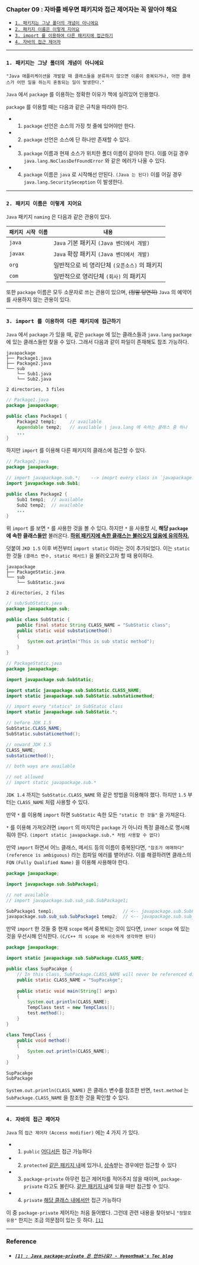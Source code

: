 
### Chapter 09 : 자바를 배우면 패키지와 접근 제어자는 꼭 알아야 해요

- [`1. 패키지는 그냥 폴더의 개념이 아니에요`](#1-패키지는-그냥-폴더의-개념이-아니에요)
- [`2. 패키지 이름은 이렇게 지어요`](#2-패키지-이름은-이렇게-지어요)
- [`3. import 를 이용하여 다른 패키지에 접근하기`](#3-import-를-이용하여-다른-패키지에-접근하기)
- [`4. 자바의 접근 제어자`](#4-자바의-접근-제어자)


---

### `1. 패키지는 그냥 폴더의 개념이 아니에요`

`"Java 애플리케이션을 개발할 때 클래스들을 분류하지 않으면 이름이 중복되거나, 어떤 클래스가 어떤 일을 하는지 혼동되는 일이 발생한다."` 

`Java` 에서 `package` 를 이용하는 정확한 이유가 책에 실려있어 인용했다.

`package` 를 이용할 때는 다음과 같은 규칙을 따라야 한다.
- 1. `package` 선언은 소스의 가장 첫 줄에 있어야만 한다.
- 2. `package` 선언은 소스에 단 하나만 존재할 수 있다.
- 3. `package` 이름과 현재 소스가 위치한 폴더 이름이 같아야 한다. 이를 어길 경우 `java.lang.NoClassDefFoundError` 와 같은 에러가 나올 수 있다.
- 4. `package` 이름은 `java` 로 시작해선 안된다. `(Java 는 된다)` 이를 어길 경우 `java.lang.SecuritySeception` 이 발생한다.

---

### `2. 패키지 이름은 이렇게 지어요`

`Java` 패키지 `naming` 은 다음과 같은 관용이 있다.

|`패키지 시작 이름`|`내용`|
|---|---|
|`java`|`Java` 기본 패키지 `(Java 벤더에서 개발)`|
|`javax`|`Java` 확장 패키지 `(Java 벤더에서 개발)`|
|`org`|일반적으로 비 영리단체 `(오픈소스)` 의 패키지|
|`com`|일반적으로 영리단체 `(회사)` 의 패키지|

또한 `package` 이름은 모두 소문자로 쓰는 관용이 있으며, ~~(정말 당연히)~~ `Java` 의 예약어를 사용하지 않는 관용이 있다.

---

### `3. import 를 이용하여 다른 패키지에 접근하기`

`Java` 에서 `package` 가 있을 때, 같은 `package` 에 있는 클래스들과 `java.lang` `package` 에 있는 클래스들만 찾을 수 있다. 그래서 다음과 같이 파일이 존재해도 참조 가능하다.

```
javapackage
├── Package1.java
├── Package2.java
└── sub
    └── Sub1.java
    └── Sub2.java

2 directories, 3 files
```
```java
// Package1.java
package javapackage;

public class Package1 {
    Package2 temp1;     // available
    Appendable temp2;   // available | java.lang 에 속하는 클래스 중 하나
    ...
}
```

하지만 `import` 를 이용해 다른 패키지의 클래스에 접근할 수 있다.

```java
// Package2.java
package javapackage;

// import javapackage.sub.*;    --> imoprt every class in `javapackage.sub` directory
import javapackage.sub.Sub1;

public class Package2 {
    Sub1 temp1;  // available
    Sub2 temp2;  // available
    ...
}
```

위 `import` 를 보면 `*` 를 사용한 것을 볼 수 있다. 하지만 `*` 을 사용할 시, **해당 `package` 에 속한 클래스들<ins>만</ins>** 불러온다. <ins>**하위 패키지에 속한 클래스는 불러오지 않음에 유의하자.**</ins>

덧붙여 `JKD 1.5` 이후 버전부터 `import static` 이라는 것이 추가되었다. 이는 `static` 한 것들 `(클래스 변수, static 메서드)` 을 불러오고자 할 때 용이하다.


```
javapackage
├── PackageStatic.java
└── sub
    └── SubStatic.java

2 directories, 2 files
```
```java
// sub/SubStatic.java
package javapackage.sub;

public class SubStatic {
    public final static String CLASS_NAME = "SubStatic class";
    public static void substaticmethod()
    {
        System.out.println("This is sub static method");
    }
}
```
```java
// PackageStatic.java
package javapackage;

import javapackage.sub.SubStatic;

import static javapackage.sub.SubStatic.CLASS_NAME;
import static javapackage.sub.SubStatic.substaticmethod;

// import every "statics" in SubStatic class
import static javapackage.sub.SubStatic.*;

// before JDK 1.5
SubStatic.CLASS_NAME;
SubStatic.substaticmethod();

// onward JDK 1.5
CLASS_NAME;
substaticmethod();

// both ways are available

// not allowed
// import static javapackage.sub.*
```

`JDK 1.4` 까지는 `SubStatic.CLASS_NAME` 와 같은 방법을 이용해야 했다. 하지만 `1.5` 부터는 `CLASS_NAME` 처럼 사용할 수 있다. 

만약 `*` 를 이용해 `import` 하면 `SubStatic` 속한 모든 `"static 한 것들"` 을 가져온다. 

`*` 를 이용해 가져오려면 `import` 의 마지막은 `package` 가 아니라 특정 클래스로 명시해 줘야 한다. `(import static javapackage.sub.* 처럼 사용할 수 없다)`

만약 `import` 하면서 어느 클래스, 메서드 등의 이름이 중복된다면, `"참조가 애매하다"` `(reference is ambiguous)` 라는 컴파일 에러를 뱉어낸다. 이를 해결하려면 클래스의 `FQN` `(Fully Qualified Name)` 을 이용해 사용해야 한다.

```java
package javapackage;

import javapackage.sub.SubPackage1;

// not available
// import javapackage.sub.sub_sub.SubPackage1; 

SubPackage1 temp1;                          // <-- javapackage.sub.SubPackage1
javapackage.sub.sub_sub.SubPackage1 temp2;  // <-- javapackage.sub.sub_sub.SubPackage1
```

만약 `import` 한 것들 중 현재 `scope` 에서 중복되는 것이 있다면, `inner scope` 에 있는 것을 우선시해 인식한다. `(C/C++ 의 scope 와 비슷하게 생각하면 된다)`

```java
package javapackage;

import static javapackage.sub.SubPackage.CLASS_NAME;

public class SupPacakge {
    // In this class, SubPackage.CLASS_NAME will never be referenced directly
    public static CLASS_NAME = "SupPacakge";
    
    public static void main(String[] args)
    {
        System.out.println(CLASS_NAME);
        TempClass test = new TempClass();
        test.method();
    }
}

class TempClass {
    public void method()
    {
        System.out.println(CLASS_NAME);
    }
}
```
```
SupPacakge
SubPackage
```

`System.out.println(CLASS_NAME)` 은 클래스 변수를 참조한 반면, `test.method` 는 `SubPackage.CLASS_NAME` 을 참조한 것을 확인할 수 있다.

---

### `4. 자바의 접근 제어자`

`Java` 의 `접근 제어자` `(Access modifier)` 에는 4 가지 가 있다.

- 1. `public`
    <ins>어디서든</ins> 접근 가능하다

- 2. `protected` 
    <ins>같은 패키지 내</ins>에 있거나, <ins>상속</ins>받는 경우에만 접근할 수 있다

- 3. `package-private`
    아무런 접근 제어자를 적어주지 않을 때이며, `package-private` 라고도 불린다. <ins>같은 패키지 내</ins>에 있을 때만 접근할 수 있다.

- 4. `private`
    <ins>해당 클래스 내에서만</ins> 접근 가능하다

이 중 `package-private` 제어자는 처음 들어봤다. 그런데 관련 내용을 찾아보니 `"정말로 유용"` 한지는 조금 의문점이 있는 듯 하다. [`[1]`](#1--java-package-private-은-안쓰나요---hyeon9maks-tec-blog)


---

### Reference

- ##### [`[1] : Java package-private 은 안쓰나요? - Hyeon9mak's Tec blog`](https://hyeon9mak.github.io/Java-dont-use-package-private/)
